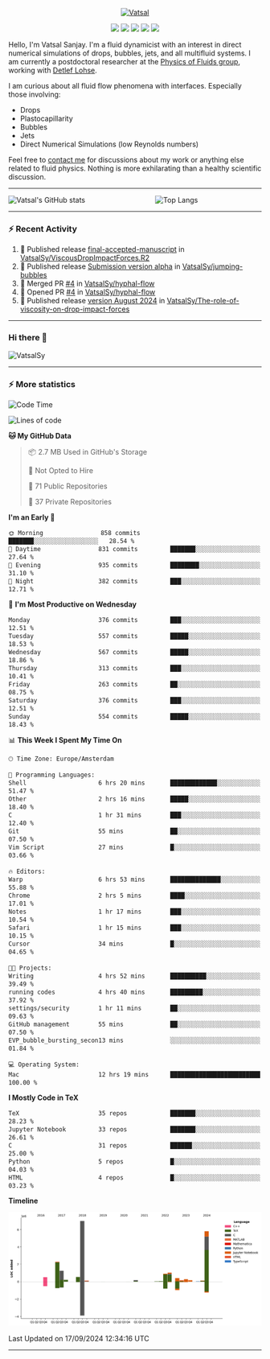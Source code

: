 <center>

[<img alt="Vatsal" width="200px" src="https://www.dropbox.com/s/dxyybgtblo8er6h/Logo_Vatsal_Vector.png?raw=1">](https://www.vatsalsanjay.com)

[<img src="https://img.shields.io/badge/googlescholar-4285F4?&style=for-the-badge&logo=googlescholar&logoColor=white">](https://scholar.google.com/citations?hl=en&user=67aQviYAAAAJ)
[<img src="https://img.shields.io/static/v1.svg?&style=for-the-badge&logo=ResearchGate&label=&message=ResearchGate&logoColor=white&color=green">](https://www.researchgate.net/profile/Vatsal-Sanjay-2)
[<img src="https://img.shields.io/badge/twitter-1DA1F2?&style=for-the-badge&logo=twitter&logoColor=white">](https://twitter.com/VatsalSanjay)
[<img src="https://img.shields.io/badge/linkedin-0A66C2?&style=for-the-badge&logo=linkedin">](https://www.linkedin.com/in/vatsalsanjay/)
[<img src="https://img.shields.io/badge/orcid-A6CE39?&style=for-the-badge&logo=orcid&logoColor=white">](https://orcid.org/0000-0002-4293-6099)

</center>

Hello, I'm Vatsal Sanjay. I'm a fluid dynamicist with an interest in direct numerical simulations of drops, bubbles, jets, and all multifluid systems. I am currently a postdoctoral researcher at the [Physics of Fluids group](https://pof.tnw.utwente.nl), working with [Detlef Lohse](https://en.wikipedia.org/wiki/Detlef_Lohse). 

I am curious about all fluid flow phenomena with interfaces. Especially those involving:

- Drops
- Plastocapillarity
- Bubbles
- Jets
- Direct Numerical Simulations (low Reynolds numbers)

Feel free to [contact me](mailto:contact@vatsalsanjay.com) for discussions about my work or anything else related to fluid physics. Nothing is more exhilarating than a healthy scientific discussion.

<!-- ![Vatsal's GitHub stats](https://github-readme-stats-xi-wine-74.vercel.app/api?username=VatsalSy&show_icons=true&theme=vision-friendly-dark)

![Top Langs](https://github-readme-stats-xi-wine-74.vercel.app/api/top-langs/?username=VatsalSy&layout=compact&theme=vision-friendly-dark) -->

---
<div style="display: flex; justify-content: space-between;">
    <img src="https://github-readme-stats-xi-wine-74.vercel.app/api?username=VatsalSy&show_icons=true&theme=vision-friendly-dark" alt="Vatsal's GitHub stats" style="width: 55%;">
    <img src="https://github-readme-stats-xi-wine-74.vercel.app/api/top-langs/?username=VatsalSy&layout=compact&theme=vision-friendly-dark" alt="Top Langs" style="width: 42%;">
</div>

---

### :zap: Recent Activity

<!--START_SECTION:activity-->
1. 🚀 Published release [final-accepted-manuscript](https://github.com/VatsalSy/ViscousDropImpactForces.R2/releases/tag/vFinal) in [VatsalSy/ViscousDropImpactForces.R2](https://github.com/VatsalSy/ViscousDropImpactForces.R2)
2. 🚀 Published release [Submission version alpha](https://github.com/VatsalSy/jumping-bubbles/releases/tag/v0) in [VatsalSy/jumping-bubbles](https://github.com/VatsalSy/jumping-bubbles)
3. 🎉 Merged PR [#4](https://github.com/VatsalSy/hyphal-flow/pull/4) in [VatsalSy/hyphal-flow](https://github.com/VatsalSy/hyphal-flow)
4. 💪 Opened PR [#4](https://github.com/VatsalSy/hyphal-flow/pull/4) in [VatsalSy/hyphal-flow](https://github.com/VatsalSy/hyphal-flow)
5. 🚀 Published release [version August 2024](https://github.com/VatsalSy/The-role-of-viscosity-on-drop-impact-forces/releases/tag/v1.0) in [VatsalSy/The-role-of-viscosity-on-drop-impact-forces](https://github.com/VatsalSy/The-role-of-viscosity-on-drop-impact-forces)
<!--END_SECTION:activity-->
---

### Hi there 👋
<p align="left"> <img src="https://komarev.com/ghpvc/?username=VatsalSy&label=Profile%20views&color=orange&style=for-the-badge" alt="VatsalSy" /> </p>

---
### :zap: More statistics

<!--START_SECTION:waka-->
![Code Time](http://img.shields.io/badge/Code%20Time-323%20hrs%2057%20mins-blue)

![Lines of code](https://img.shields.io/badge/From%20Hello%20World%20I%27ve%20Written-21.1%20million%20lines%20of%20code-blue)

**🐱 My GitHub Data** 

> 📦 2.7 MB Used in GitHub's Storage 
 > 
> 🚫 Not Opted to Hire
 > 
> 📜 71 Public Repositories 
 > 
> 🔑 37 Private Repositories 
 > 
**I'm an Early 🐤** 

```text
🌞 Morning                858 commits         ███████░░░░░░░░░░░░░░░░░░   28.54 % 
🌆 Daytime                831 commits         ███████░░░░░░░░░░░░░░░░░░   27.64 % 
🌃 Evening                935 commits         ████████░░░░░░░░░░░░░░░░░   31.10 % 
🌙 Night                  382 commits         ███░░░░░░░░░░░░░░░░░░░░░░   12.71 % 
```
📅 **I'm Most Productive on Wednesday** 

```text
Monday                   376 commits         ███░░░░░░░░░░░░░░░░░░░░░░   12.51 % 
Tuesday                  557 commits         █████░░░░░░░░░░░░░░░░░░░░   18.53 % 
Wednesday                567 commits         █████░░░░░░░░░░░░░░░░░░░░   18.86 % 
Thursday                 313 commits         ███░░░░░░░░░░░░░░░░░░░░░░   10.41 % 
Friday                   263 commits         ██░░░░░░░░░░░░░░░░░░░░░░░   08.75 % 
Saturday                 376 commits         ███░░░░░░░░░░░░░░░░░░░░░░   12.51 % 
Sunday                   554 commits         █████░░░░░░░░░░░░░░░░░░░░   18.43 % 
```


📊 **This Week I Spent My Time On** 

```text
🕑︎ Time Zone: Europe/Amsterdam

💬 Programming Languages: 
Shell                    6 hrs 20 mins       █████████████░░░░░░░░░░░░   51.47 % 
Other                    2 hrs 16 mins       █████░░░░░░░░░░░░░░░░░░░░   18.40 % 
C                        1 hr 31 mins        ███░░░░░░░░░░░░░░░░░░░░░░   12.40 % 
Git                      55 mins             ██░░░░░░░░░░░░░░░░░░░░░░░   07.50 % 
Vim Script               27 mins             █░░░░░░░░░░░░░░░░░░░░░░░░   03.66 % 

🔥 Editors: 
Warp                     6 hrs 53 mins       ██████████████░░░░░░░░░░░   55.88 % 
Chrome                   2 hrs 5 mins        ████░░░░░░░░░░░░░░░░░░░░░   17.01 % 
Notes                    1 hr 17 mins        ███░░░░░░░░░░░░░░░░░░░░░░   10.54 % 
Safari                   1 hr 15 mins        ███░░░░░░░░░░░░░░░░░░░░░░   10.15 % 
Cursor                   34 mins             █░░░░░░░░░░░░░░░░░░░░░░░░   04.65 % 

🐱‍💻 Projects: 
Writing                  4 hrs 52 mins       ██████████░░░░░░░░░░░░░░░   39.49 % 
running codes            4 hrs 40 mins       █████████░░░░░░░░░░░░░░░░   37.92 % 
settings/security        1 hr 11 mins        ██░░░░░░░░░░░░░░░░░░░░░░░   09.63 % 
GitHub management        55 mins             ██░░░░░░░░░░░░░░░░░░░░░░░   07.50 % 
EVP_bubble_bursting_secon13 mins             ░░░░░░░░░░░░░░░░░░░░░░░░░   01.84 % 

💻 Operating System: 
Mac                      12 hrs 19 mins      █████████████████████████   100.00 % 
```

**I Mostly Code in TeX** 

```text
TeX                      35 repos            ███████░░░░░░░░░░░░░░░░░░   28.23 % 
Jupyter Notebook         33 repos            ███████░░░░░░░░░░░░░░░░░░   26.61 % 
C                        31 repos            ██████░░░░░░░░░░░░░░░░░░░   25.00 % 
Python                   5 repos             █░░░░░░░░░░░░░░░░░░░░░░░░   04.03 % 
HTML                     4 repos             █░░░░░░░░░░░░░░░░░░░░░░░░   03.23 % 
```



**Timeline**

![Lines of Code chart](https://raw.githubusercontent.com/VatsalSy/VatsalSy/main/assets/bar_graph.png)


 Last Updated on 17/09/2024 12:34:16 UTC
<!--END_SECTION:waka-->
---
